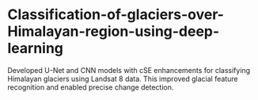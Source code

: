 # Classification-of-glaciers-over-Himalayan-region-using-deep-learning
Developed U-Net and CNN models with cSE enhancements for classifying Himalayan glaciers using Landsat 8 data.  This improved glacial feature recognition and enabled precise change detection.
